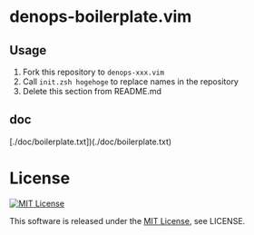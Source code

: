 # denops-boilerplate.vim

## Usage

1. Fork this repository to `denops-xxx.vim`
1. Call `init.zsh hogehoge` to replace names in the repository
1. Delete this section from README.md

## doc

[./doc/boilerplate.txt])(./doc/boilerplate.txt)

# License

[![MIT License](http://img.shields.io/badge/license-MIT-blue.svg)](http://www.opensource.org/licenses/MIT)

This software is released under the [MIT License](http://www.opensource.org/licenses/MIT), see LICENSE.
